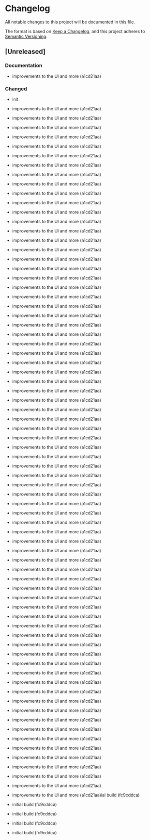 # Changelog

All notable changes to this project will be documented in this file.

The format is based on [Keep a Changelog](https://keepachangelog.com/en/1.0.0/),
and this project adheres to [Semantic Versioning](https://semver.org/spec/v2.0.0.html).

## [Unreleased]


### Documentation

- improvements to the UI and more (a1cd21aa)

### Changed

- init
- improvements to the UI and more (a1cd21aa)
- improvements to the UI and more (a1cd21aa)
- improvements to the UI and more (a1cd21aa)
- improvements to the UI and more (a1cd21aa)
- improvements to the UI and more (a1cd21aa)
- improvements to the UI and more (a1cd21aa)
- improvements to the UI and more (a1cd21aa)
- improvements to the UI and more (a1cd21aa)
- improvements to the UI and more (a1cd21aa)
- improvements to the UI and more (a1cd21aa)
- improvements to the UI and more (a1cd21aa)
- improvements to the UI and more (a1cd21aa)
- improvements to the UI and more (a1cd21aa)
- improvements to the UI and more (a1cd21aa)
- improvements to the UI and more (a1cd21aa)
- improvements to the UI and more (a1cd21aa)
- improvements to the UI and more (a1cd21aa)
- improvements to the UI and more (a1cd21aa)
- improvements to the UI and more (a1cd21aa)
- improvements to the UI and more (a1cd21aa)
- improvements to the UI and more (a1cd21aa)
- improvements to the UI and more (a1cd21aa)
- improvements to the UI and more (a1cd21aa)
- improvements to the UI and more (a1cd21aa)
- improvements to the UI and more (a1cd21aa)
- improvements to the UI and more (a1cd21aa)
- improvements to the UI and more (a1cd21aa)
- improvements to the UI and more (a1cd21aa)
- improvements to the UI and more (a1cd21aa)
- improvements to the UI and more (a1cd21aa)
- improvements to the UI and more (a1cd21aa)
- improvements to the UI and more (a1cd21aa)
- improvements to the UI and more (a1cd21aa)
- improvements to the UI and more (a1cd21aa)
- improvements to the UI and more (a1cd21aa)
- improvements to the UI and more (a1cd21aa)
- improvements to the UI and more (a1cd21aa)
- improvements to the UI and more (a1cd21aa)
- improvements to the UI and more (a1cd21aa)
- improvements to the UI and more (a1cd21aa)
- improvements to the UI and more (a1cd21aa)
- improvements to the UI and more (a1cd21aa)
- improvements to the UI and more (a1cd21aa)
- improvements to the UI and more (a1cd21aa)
- improvements to the UI and more (a1cd21aa)
- improvements to the UI and more (a1cd21aa)
- improvements to the UI and more (a1cd21aa)
- improvements to the UI and more (a1cd21aa)
- improvements to the UI and more (a1cd21aa)
- improvements to the UI and more (a1cd21aa)
- improvements to the UI and more (a1cd21aa)
- improvements to the UI and more (a1cd21aa)
- improvements to the UI and more (a1cd21aa)
- improvements to the UI and more (a1cd21aa)
- improvements to the UI and more (a1cd21aa)
- improvements to the UI and more (a1cd21aa)
- improvements to the UI and more (a1cd21aa)
- improvements to the UI and more (a1cd21aa)
- improvements to the UI and more (a1cd21aa)
- improvements to the UI and more (a1cd21aa)
- improvements to the UI and more (a1cd21aa)
- improvements to the UI and more (a1cd21aa)
- improvements to the UI and more (a1cd21aa)
- improvements to the UI and more (a1cd21aa)
- improvements to the UI and more (a1cd21aa)
- improvements to the UI and more (a1cd21aa)
- improvements to the UI and more (a1cd21aa)
- improvements to the UI and more (a1cd21aa)
- improvements to the UI and more (a1cd21aa)
- improvements to the UI and more (a1cd21aa)
- improvements to the UI and more (a1cd21aa)
- improvements to the UI and more (a1cd21aa)
- improvements to the UI and more (a1cd21aa)
- improvements to the UI and more (a1cd21aa)ial build (fc9cddca)

- initial build (fc9cddca)
- initial build (fc9cddca)
- initial build (fc9cddca)
- initial build (fc9cddca)